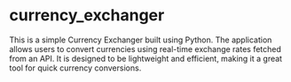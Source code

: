 # currency_exchanger
This is a simple Currency Exchanger built using Python. The application allows users to convert currencies using real-time exchange rates fetched from an API. It is designed to be lightweight and efficient, making it a great tool for quick currency conversions.

